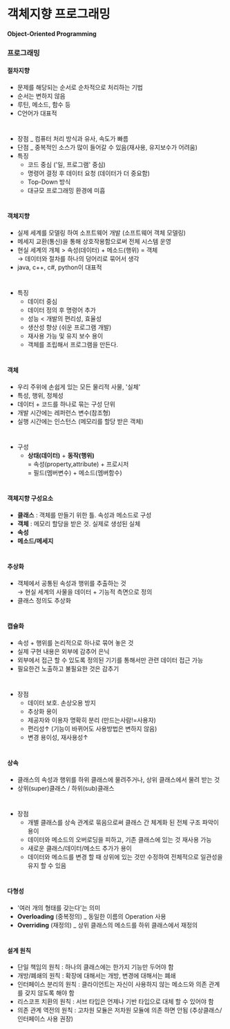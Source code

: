 # 객체지향 프로그래밍

**Object-Oriented Programming** 


### 프로그래밍
#### 절차지향 
  - 문제를 해당되는 순서로 순차적으로 처리하는 기법 
  - 순서는 변하지 않음
  - 루틴, 메소드, 함수 등
  - C언어가 대표적 
#  
  - 장점 _ 컴퓨터 처리 방식과 유사, 속도가 빠름 
  - 단점 _ 중복적인 소스가 많이 들어갈 수 있음(재사용, 유지보수가 어려움)
  - 특징 
    - 코드 중심 ('일, 프로그램' 중심)    
    - 명령어 결정 후 데이터 요청 (데이터가 더 중요함)   
    - Top-Down 방식    
    - 대규모 프로그래밍 환경에 미흡    
#
#### 객체지향
   - 실제 세계를 모델링 하여 소프트웨어 개발 (소프트웨어 객체 모델링)
   - 메세지 교환(통신)을 통해 상호작용함으로써 전체 시스템 운영
   - 현실 세계의 개체 > 속성(데이터) + 메소드(행위) = 객체    
      → 데이터와 절차를 하나의 덩어리로 묶어서 생각
   - java, c++, c#, python이 대표적
#   
   - 특징 
     - 데이터 중심
     - 데이터 정의 후 명령어 추가
     - 성능 < 개발의 편리성, 효율성 
     - 생산성 향상 (쉬운 프로그램 개발)
     - 재사용 가능 및 유지 보수 용이
     - 객체를 조립해서 프로그램을 만든다. 
#		 
#### 객체 	
   - 우리 주위에 손쉽게 있는 모든 물리적 사물, '실체'
   - 특성, 행위, 정체성    
   - 데이터 + 코드를 하나로 묶는 구성 단위 
   - 개발 시간에는 레퍼런스 변수(참조형) 
   - 실행 시간에는 인스턴스 (메모리를 할당 받은 객체)
#   
   - 구성
     - **상태(데이터)** + **동작(행위)**   
       = 속성(property,attribute) + 프로시저    
       = 필드(멤버변수) + 메소드(멤버함수)     
#
#### 객체지향 구성요소 
   - **클래스** : 객체를 만들기 위한 틀. 속성과 메소드로 구성
   - **객체** : 메모리 할당을 받은 것. 실제로 생성된 실체  
   - **속성** 
   - **메소드/메세지** 

#
#### 추상화 
   - 객체에서 공통된 속성과 행위를 추출하는 것    
      → 현실 세계의 사물을 데이터 + 기능적 측면으로 정의 
   - 클래스 정의도 추상화
#
#### 캡슐화 
   - 속성 + 행위를 논리적으로 하나로 묶어 놓은 것 
   - 실제 구현 내용은 외부에 감추어 은닉
   - 외부에서 접근 할 수 있도록 정의된 기기를 통해서만 관련 데이터 접근 가능
   - 필요한건 노출하고 불필요한 것은 감추기    
#   
   - 장점 
     - 데이터 보호. 손상오용 방지 
     - 추상화 용이 
     - 제공자와 이용자 명확히 분리 (만드는사람!=사용자)
     - 편리성↑ (기능이 바뀌어도 사용방법은 변하지 않음)
     - 변경 용이성, 재사용성↑
 #
#### 상속
- 클래스의 속성과 행위를 하위 클래스에 물려주거나, 상위 클래스에서 물려 받는 것 
- 상위(super)클래스 / 하위(sub)클래스 
#
- 장점 
  - 개별 클래스를 상속 관계로 묶음으로써 클래스 간 체계화 된 전체 구조 파악이 용이 
  - 데이터와 메소드의 오버로딩을 피하고, 기존 클래스에 있는 것 재사용 가능 
  - 새로운 클래스/데이터/메소드 추가가 용이
  - 데이터와 메소드를 변경 할 때 상위에 있는 것만 수정하여 전체적으로 일관성을 유지 할 수 있음
#
####  다형성 
- '여러 개의 형태를 갖는다'는 의미 
- **Overloading** (중복정의) _ 동일한 이름의 Operation 사용 
- **Overriding** (재정의) _ 상위 클래스의 메소드를 하위 클래스에서 재정의

#
#### 설계 원칙 
- 단일 책임의 원칙 : 하나의 클래스에는 한가지 기능만 두어야 함 
- 개방/폐쇄의 원칙 : 확장에 대해서는 개방, 변경에 대해서는 폐쇄 
- 인터페이스 분리의 원칙 : 클라이언트는 자신이 사용하지 않는 메소드와 의존 관계를 갖지 않도록 해야 함 
- 리스코프 치환의 원칙 : 서브 타입은 언제나 기반 타입으로 대체 할 수 있어야 함 
- 의존 관계 역전의 원칙 : 고차원 모듈은 저차원 모듈에 의존 하면 안됨 (추상클래스/인터페이스 사용 권장) 
